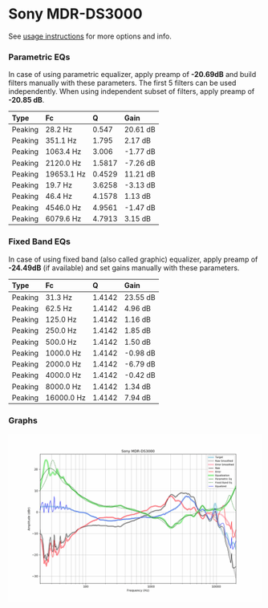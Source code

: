 # Sony MDR-DS3000
See [usage instructions](https://github.com/jaakkopasanen/AutoEq#usage) for more options and info.

### Parametric EQs
In case of using parametric equalizer, apply preamp of **-20.69dB** and build filters manually
with these parameters. The first 5 filters can be used independently.
When using independent subset of filters, apply preamp of **-20.85 dB**.

| Type    | Fc         |      Q | Gain     |
|:--------|:-----------|:-------|:---------|
| Peaking | 28.2 Hz    | 0.547  | 20.61 dB |
| Peaking | 351.1 Hz   | 1.795  | 2.17 dB  |
| Peaking | 1063.4 Hz  | 3.006  | -1.77 dB |
| Peaking | 2120.0 Hz  | 1.5817 | -7.26 dB |
| Peaking | 19653.1 Hz | 0.4529 | 11.21 dB |
| Peaking | 19.7 Hz    | 3.6258 | -3.13 dB |
| Peaking | 46.4 Hz    | 4.1578 | 1.13 dB  |
| Peaking | 4546.0 Hz  | 4.9561 | -1.47 dB |
| Peaking | 6079.6 Hz  | 4.7913 | 3.15 dB  |

### Fixed Band EQs
In case of using fixed band (also called graphic) equalizer, apply preamp of **-24.49dB**
(if available) and set gains manually with these parameters.

| Type    | Fc         |      Q | Gain     |
|:--------|:-----------|:-------|:---------|
| Peaking | 31.3 Hz    | 1.4142 | 23.55 dB |
| Peaking | 62.5 Hz    | 1.4142 | 4.96 dB  |
| Peaking | 125.0 Hz   | 1.4142 | 1.16 dB  |
| Peaking | 250.0 Hz   | 1.4142 | 1.85 dB  |
| Peaking | 500.0 Hz   | 1.4142 | 1.50 dB  |
| Peaking | 1000.0 Hz  | 1.4142 | -0.98 dB |
| Peaking | 2000.0 Hz  | 1.4142 | -6.79 dB |
| Peaking | 4000.0 Hz  | 1.4142 | -0.42 dB |
| Peaking | 8000.0 Hz  | 1.4142 | 1.34 dB  |
| Peaking | 16000.0 Hz | 1.4142 | 7.94 dB  |

### Graphs
![](./Sony%20MDR-DS3000.png)